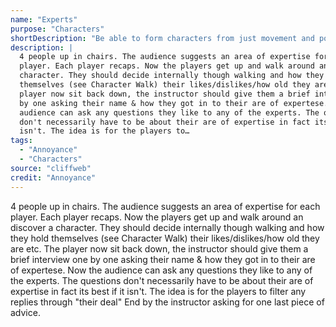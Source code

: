 ```yaml
---
name: "Experts"
purpose: "Characters"
shortDescription: "Be able to form characters from just movement and point of view."
description: |
  4 people up in chairs. The audience suggests an area of expertise for each
  player. Each player recaps. Now the players get up and walk around an discover a
  character. They should decide internally though walking and how they hold
  themselves (see Character Walk) their likes/dislikes/how old they are etc. The
  player now sit back down, the instructor should give them a brief interview one
  by one asking their name & how they got in to their are of expertese. Now the
  audience can ask any questions they like to any of the experts. The questions
  don't necessarily have to be about their are of expertise in fact its best if it
  isn't. The idea is for the players to…
tags:
  - "Annoyance"
  - "Characters"
source: "cliffweb"
credit: "Annoyance"
---
```


4 people up in chairs.
The audience suggests an area of expertise for each player.
Each player recaps.
Now the players get up and walk around an discover a character. They should decide internally though walking and how they hold themselves (see Character Walk) their likes/dislikes/how old they are etc.
The player now sit back down, the instructor should give them a brief interview one by one asking their name & how they got in to their are of expertese. Now the audience can ask any questions they like to any of the experts. The questions don't necessarily have to be about their are of expertise in fact its best if it isn't. The idea is for the players to filter any replies through "their deal"
End by the instructor asking for one last piece of advice.
